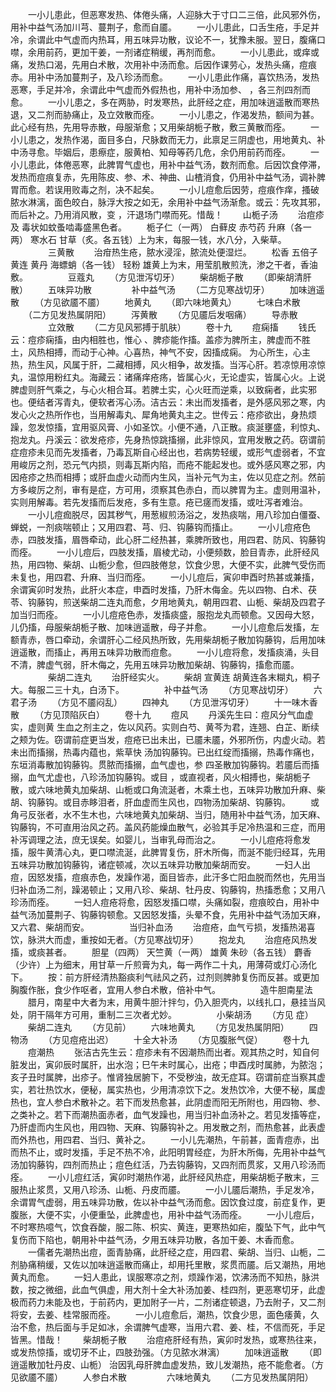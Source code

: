 <!-- { "loadSidebar": true } -->
　　一小儿患此，但恶寒发热、体倦头痛，人迎脉大于寸口二三倍，此风邪外伤，用补中益气汤加川芎、蔓荆子，愈而自靥。
　　一小儿患此，口舌生疮，手足并冷，余谓此中气虚而内热耳，用五味异功散，议论不一，犹豫未服。翌日，腹痛口噤，余用前药，更加干姜，一剂诸症稍缓，再剂而愈。
　　一小儿患此，或痒或痛，发热口渴，先用白术散，次用补中汤而愈。后因作课劳心，发热头痛，痘痕 赤。用补中汤加蔓荆子，及八珍汤而愈。
　　一小儿患此作痛，喜饮热汤，发热恶寒，手足并冷，余谓此中气虚而外假热也，用补中汤加参、 ，各三剂四剂而愈。
　　一小儿患之，多在两胁，时发寒热，此肝经之症，用加味逍遥散而寒热退，又二剂而胁痛止，及立效散而痊。
　　一小儿患之，作渴发热，额间为甚。此心经有热，先用导赤散，母服渐愈；又用柴胡栀子散，敷三黄散而痊。
　　一小儿患之，发热作渴，面目多白，尺脉数而无力，此禀足三阴虚也，用地黄丸、补中汤寻愈。毕姻后，患瘵症，服黄柏、知母等药几危，余仍用前药而痊。
　　一小儿患此，体倦恶寒，此脾胃气虚也，用补中益气汤，数剂而愈。后因饮食停滞，发热而痘痕复赤，先用陈皮、参、术、神曲、山楂消食，仍用补中益气汤，调补脾胃而愈。若误用败毒之剂，决不起矣。
　　一小儿痘愈后因劳，痘痕作痒，搔破脓水淋漓，面色皎白，脉浮大按之如无，余用补中益气汤渐愈。或云：先攻其邪，而后补之。乃用消风散，变 ，汗退场门噤而死。惜哉！
　　山栀子汤
　　治痘疹及 毒状如蚊蚤啮毒盛黑色者。
　　栀子仁（一两） 白藓皮 赤芍药 升麻（各一两） 寒水石 甘草（炙。各五钱）上为末，每服一钱，水八分，入柴草。
　　
　　三黄散
　　治疳热生疮，脓水浸淫，脓流处便湿烂。
　　松香 五倍子 黄连 黄丹 海螵蛸（各一钱） 轻粉 雄黄上为末，用莹肌散煎洗，渗之干者，香油敷。
　　
　　豆蔻丸
　　（方见泄泻切牙）
　　柴胡栀子散
　　（即柴胡清肝散）
　　五味异功散
　　
　　补中益气汤
　　（二方见寒战切牙）
　　加味逍遥散
　　（方见欲靥不靥）
　　地黄丸
　　（即六味地黄丸）
　　七味白术散
　　（二方见发热属阴阳）
　　泻黄散
　　（方见靥后发咽痛）
　　导赤散
　　
　　立效散
　　（二方见风邪搏于肌肤）
　　卷十九
　　痘痫搐
　　钱氏云：痘疹痫搐，由内相胜也，惟心 、脾疹能作搐。盖疹为脾所主，脾虚而不胜土，风热相搏，而动于心神。心喜热，神气不安，因搐成痫。 为心所生，心主热，热生风，风属于肝，二藏相搏，风火相争，故发搐。当泻心肝。若凉惊用凉惊丸，温惊用粉红丸。海藏云：诸痛痒疮疡，皆属心火，无论虚实，皆属心火。上说脾虚则肝气乘之，与心火相合耳。若脾土实，心火旺而逆乘，以致痫者，此实邪也。便结者泻青丸，便软者泻心汤。洁古云：未出而发搐者，是外感风邪之寒，内发心火之热所作也，当用解毒丸、犀角地黄丸主之。世传云：疮疹欲出，身热烦躁，忽发惊搐，宜用驱风膏、小如圣饮。小便不通，八正散。痰涎壅盛，利惊丸、抱龙丸。丹溪云：欲发疮疹，先身热惊跳搐搦，此非惊风，宜用发散之药。窃谓前症痘疹未见而先发搐者，乃毒瓦斯自心经出也，若病势轻缓，或形气虚弱者，不宜用峻厉之剂，恐元气内损，则毒瓦斯内陷，而疮不能起发也。或外感风寒之邪，内因疮疹之热而相搏；或肝血虚火动而内生风，当补元气为主，佐以见症之剂。然前方多峻厉之剂，审有是症，方可用，须察其色赤白，而以脾胃为主。虚则用温补，实则用解毒。若先发搐而后发疮，多有生意。疮已瘥而发搐，或吐泻者难治。
　　一小儿痘痂脱尽，因其秽气，用葱椒煎汤浴之，发热痰喘，用八珍加白僵蚕、蝉蜕，一剂痰喘顿止；又用四君、芎、归、钩藤钩而搐止。
　　一小儿痘疮色赤，四肢发搐，眉唇牵动，此心肝二经热甚，乘脾所致也，用四君、防风、钩藤钩而痊。
　　一小儿痘后，四肢发搐，眉棱尤动，小便频数，脸目青赤，此肝经风热，用四物、柴胡、山栀少愈，但四肢倦怠，饮食少思，大便不实，此脾气受伤而未复也，用四君、升麻、当归而痊。
　　一小儿痘后，寅卯申酉时热甚或兼搐，余谓寅卯时发热，此肝火本症，申酉时发搐，乃肝木侮金。先以四物、白术、茯苓、钩藤钩，煎送柴胡二连丸而愈，夕用地黄丸，朝用四君、山栀、柴胡及四君子加当归而痊。
　　一小儿痘疮色赤，发搐痰盛，服抱龙丸而顿愈。又因母大怒，儿仍搐，母服柴胡栀子散、加味逍遥散，母子并愈。
　　一小儿痘愈后发搐，左额青赤，唇口牵动，余谓肝心二经风热所致，先用柴胡栀子散加钩藤钩，后用加味逍遥散，而搐止，再用五味异功散而痘愈。
　　一小儿痘将愈，发搐痰涌，头目不清，脾虚气弱，肝木侮之，先用五味异功散加柴胡、钩藤钩，搐愈而靥。
　　
　　柴胡二连丸
　　治肝经实火。
　　柴胡 宣黄连 胡黄连各末糊丸，桐子大。每服二三十丸，白汤下。
　　
　　补中益气汤
　　（方见寒战切牙）
　　六君子汤
　　（方见不靥闷乱）
　　四神丸
　　（方见泄泻切牙）
　　十一味木香散
　　（方见顶陷灰白）
　　卷十九
　　痘风
　　丹溪先生曰：痘风分气血虚实，虚则黄 生血之剂主之，佐以风药。实则白芍、黄芩为君，连翘、白芷、断续之颊为佐。窃谓前症更当发，痘疮已出未出，已靥未靥，外邪所伤，内虚火动。若未出而搐搦，热毒内蕴也，紫草快 汤加钩藤钩。已出红绽而搐搦，热毒作痛也，东垣消毒散加钩藤钩。贯脓而搐搦，血气虚也，参 四圣散加钩藤钩。若靥后而搐搦，血气尤虚也，八珍汤加钩藤钩。或目 ，或直视者，风火相搏也，柴胡栀子散，或六味地黄丸加柴胡、山栀或口角流涎者，木乘土也，五味异功散加升麻、柴胡、钩藤钩。或目赤眵泪者，肝血虚而生风也，四物汤加柴胡、钩藤钩。
　　或角弓反张者，水不生木也，六味地黄丸加柴胡、当归，随用补中益气汤，加天麻、钩藤钩，不可直用治风之药。盖风药能燥血散气，必验其手足冷热温和三症，而用补泻调理之法，庶无误矣。如婴儿，当审乳母而治之。
　　一小儿痘疮将愈发搐，服牛黄清心丸，更口噤流涎，此脾胃复伤，肝木所侮，而涎不能归经耳，先用五味异功散加钩藤钩，诸症顿减，次以五味异功散加柴胡而安。
　　一妇人出痘，因怒发搐，痘痕赤色，发躁作渴，面目皆赤，此汗多亡阳血脱而然也，先用当归补血汤二剂，躁渴顿止；又用八珍、柴胡、牡丹皮、钩藤钩，热搐悉愈；又用八珍汤而痊。
　　一妇人痘疮将愈，因怒发搐口噤，头痛如裂，痘痕皎白，用补中益气汤加蔓荆子、钩藤钩顿愈。又因怒发搐，头晕不食，先用补中益气汤加天麻，又六君、柴胡而安。
　　
　　当归补血汤
　　治痘疮，血气亏损，发搐热渴喜饮，脉洪大而虚，重按如无者。（方见寒战切牙）
　　抱龙丸
　　治痘疮风热发搐，或痰甚者。
　　胆星（四两） 天竺黄（一两） 雄黄 朱砂（各五钱） 麝香（少许）上为细末，用甘草一斤煎膏为丸，每一两作二十丸，用薄荷或灯心汤化下。
　　按：前方肝经清热豁痰利气祛风之药，过剂则脾肺复伤而反甚。或更加胸腹作胀，食少作呕者，宜用人参白术散，倍补中气。
　　
　　造牛胆南星法
　　腊月，南星中大者为末，用黄牛胆汁拌匀，仍入胆壳内，以线扎口，悬挂当风处，阴干隔年方可用，重制二三次者尤妙。
　　
　　小柴胡汤
　　（方见 症）
　　柴胡二连丸
　　（方见前）
　　六味地黄丸
　　（方见发热属阴阳）
　　四物汤
　　（方见痘疮出迟）
　　十全大补汤
　　（方见腹胀气促）
　　卷十九
　　痘潮热
　　张洁古先生云：痘疹未有不因潮热而出者。观其热之时，知自何脏发出，寅卯辰时属肝，出水泡；巳午未时属心，出疮；申酉戌时属肺，为脓泡；亥子丑时属脾，出疹子。惟肾独居腑下，不受秽浊，故无症耳。窃谓前症当察其虚实，若壮热饮水，便秘，属实热也，少用清凉饮下之。发热饮冷，大便不秘，属虚热也，宜人参白术散补之。若下而发热愈甚，此阴虚而阳无所附也，用四物、参、 之类补之。若下而潮热面赤者，血气发躁也，用当归补血汤补之。若见发搐等症，乃肝虚而内生风也，用四物、天麻、钩藤钩补之。用发散之剂，而热愈甚，此表虚而外热也，用四君、当归、黄补之。
　　一小儿先潮热，午前甚，面青痘赤，出而热不止，或时发搐，手足不热不冷，此阳明胃经症，为肝木所侮，先用补中益气汤加钩藤钩，四剂而热止；痘色红活，乃去钩藤钩，又四剂而贯浆，又用八珍汤而痊。
　　一小儿痘红活，寅卯时潮热作渴，此肝经风热症，用柴胡栀子散末，三服热止浆贯，又用八珍汤、山栀、丹皮而靥。
　　一小儿靥后潮热，手足发冷，余谓胃气虚弱，用五味异功散，佐以补中益气汤而愈。因饮食过度，前症复作，更腹胀，大便不实，小便重坠，此脾虚也，用补中益气汤而痊。
　　一小儿痘后，不时寒热噫气，饮食吞酸，服二陈、枳实、黄连，更寒热如疟，腹坠下气，此中气复伤而下陷也，朝用补中益气汤，夕用五味异功散，各加干姜、木香而愈。
　　一儒者先潮热出痘，面青胁痛，此肝经之症，用四君、柴胡、当归、山栀，二剂胁痛稍缓，又佐以加味逍遥散而痛止，却用托里散，浆贯而靥。后又潮热，用地黄丸而愈。
　　一妇人患此，误服寒凉之剂，烦躁作渴，饮沸汤而不知热，脉洪数，按之微细，此血气俱虚，用大剂十全大补汤加姜、桂四剂，更恶寒切牙，此虚极而药力未能及也，于前药内，更加附子一片，二剂诸症顿退，乃去附子，又二剂将安，去姜、桂常服而痊。
　　一小儿痘愈后，潮热，饮食少思，面色痿黄，久治不愈，热后面与手足如冰，余谓脾气虚寒，当用六君、姜、桂，不信而死，手足皆黑。惜哉！
　　柴胡栀子散
　　治痘疮肝经有热，寅卯时发热，或寒热往来，或发热惊搐，或切牙不止，四肢劲强。（方见脓水淋漓）
　　加味逍遥散
　　（即逍遥散加牡丹皮、山栀） 治因乳母肝脾血虚发热，致儿发潮热，疮不能愈者。（方见欲靥不靥）
　　人参白术散
　　
　　六味地黄丸
　　（二方见发热属阴阳）
